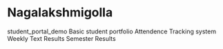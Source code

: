 # Nagalakshmigolla
student_portal_demo
Basic student portfolio
Attendence Tracking system
Weekly Text Results
Semester Results
